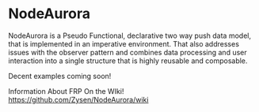 NodeAurora
==========

NodeAurora is a Pseudo Functional, declarative two way push data model, that is implemented in an imperative environment. That also addresses issues with the observer pattern and combines data processing and user interaction into a single structure that is highly reusable and composable.

Decent examples coming soon!

Information About FRP On the WIki!
https://github.com/Zysen/NodeAurora/wiki
